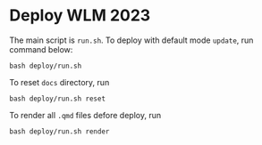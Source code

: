# Deploy WLM 2023

The main script is `run.sh`. To deploy with default mode `update`, run command below:

```
bash deploy/run.sh
```

To reset `docs` directory, run

```
bash deploy/run.sh reset
```

To render all `.qmd` files defore deploy, run

```
bash deploy/run.sh render
```
